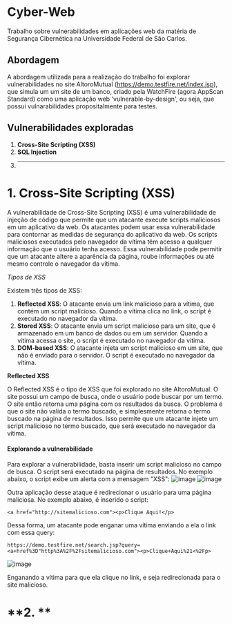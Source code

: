 # Cyber-Web
Trabalho sobre vulnerabilidades em aplicações web da matéria de Segurança Cibernética na Universidade Federal de São Carlos.

## Abordagem
A abordagem utilizada para a realização do trabalho foi explorar vulnerabilidades no site AltoroMutual (https://demo.testfire.net/index.jsp), que simula um um site de um banco, criado pela WatchFire (agora AppScan Standard) como uma aplicação web 'vulnerable-by-design', ou seja, que possui vulnarabilidades propositalmente para testes.

## Vulnerabilidades exploradas
1. **Cross-Site Scripting (XSS)**
2. **SQL Injection**
3. ****

# **1. Cross-Site Scripting (XSS)**
A vulnerabilidade de Cross-Site Scripting (XSS) é uma vulnerabilidade de injeção de código que permite que um atacante execute scripts maliciosos em um aplicativo da web. Os atacantes podem usar essa vulnerabilidade para contornar as medidas de segurança do aplicativo da web. Os scripts maliciosos executados pelo navegador da vítima têm acesso a qualquer informação que o usuário tenha acesso. Essa vulnerabilidade pode permitir que um atacante altere a aparência da página, roube informações ou até mesmo controle o navegador da vítima.

*Tipos de XSS*

Existem três tipos de XSS:
1. **Reflected XSS**: O atacante envia um link malicioso para a vítima, que contém um script malicioso. Quando a vítima clica no link, o script é executado no navegador da vítima.
2. **Stored XSS**: O atacante envia um script malicioso para um site, que é armazenado em um banco de dados ou em um servidor. Quando a vítima acessa o site, o script é executado no navegador da vítima.
3. **DOM-based XSS**: O atacante injeta um script malicioso em um site, que não é enviado para o servidor. O script é executado no navegador da vítima.

**Reflected XSS**

O Reflected XSS é o tipo de XSS que foi explorado no site AltoroMutual. O site possui um campo de busca, onde o usuário pode buscar por um termo. O site então retorna uma página com os resultados da busca. O problema é que o site não valida o termo buscado, e simplesmente retorna o termo buscado na página de resultados. Isso permite que um atacante injete um script malicioso no termo buscado, que será executado no navegador da vítima.

#### Explorando a vulnerabilidade
Para explorar a vulnerabilidade, basta inserir um script malicioso no campo de busca. O script será executado na página de resultados. No exemplo abaixo, o script exibe um alerta com a mensagem "XSS":
![image](https://github.com/LuisLourenco1/Cyber-Web/assets/103335009/23c3ed7d-a58e-4161-aa08-c8e3b526f34f)
![image](https://github.com/LuisLourenco1/Cyber-Web/assets/103335009/c6a09f81-a100-4525-b559-26d8f7647f3a)

Outra aplicação desse ataque é redirecionar o usuário para uma página maliciosa. No exemplo abaixo, é inserido o script:

```
<a href="http://sitemalicioso.com"><p>Clique Aqui!</p>
```

Dessa forma, um atacante pode enganar uma vítima enviando a ela o link com essa query:

```
https://demo.testfire.net/search.jsp?query=<a+href%3D"http%3A%2F%2Fsitemalicioso.com"><p>Clique+Aqui%21<%2Fp>
```

![image](https://github.com/LuisLourenco1/Cyber-Web/assets/103335009/c03693ca-46b2-4749-ba78-fbcc33648359)

Enganando a vítima para que ela clique no link, e seja redirecionada para o site malicioso.

# **2. **
